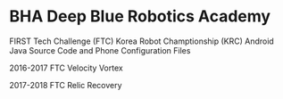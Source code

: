 # BHA Deep Blue Robotics Academy
FIRST Tech Challenge (FTC)
Korea Robot Champtionship (KRC)
Android Java Source Code and Phone Configuration Files

2016-2017 FTC Velocity Vortex

2017-2018 FTC Relic Recovery
